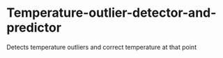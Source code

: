 # Temperature-outlier-detector-and-predictor
Detects temperature outliers and correct temperature at that point

